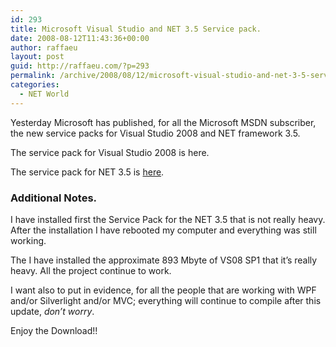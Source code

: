 ```yaml
---
id: 293
title: Microsoft Visual Studio and NET 3.5 Service pack.
date: 2008-08-12T11:43:36+00:00
author: raffaeu
layout: post
guid: http://raffaeu.com/?p=293
permalink: /archive/2008/08/12/microsoft-visual-studio-and-net-3-5-service-pack.aspx
categories:
  - NET World
---
```

Yesterday Microsoft has published, for all the Microsoft MSDN subscriber, the new service packs for Visual Studio 2008 and NET framework 3.5.

The service pack for Visual Studio 2008 is here.

The service pack for NET 3.5 is [here](http://www.microsoft.com/downloads/details.aspx?FamilyID=ab99342f-5d1a-413d-8319-81da479ab0d7&DisplayLang=en).

### Additional Notes.

I have installed first the Service Pack for the NET 3.5 that is not really heavy. After the installation I have rebooted my computer and everything was still working.

The I have installed the approximate 893 Mbyte of VS08 SP1 that it&#8217;s really heavy. All the project continue to work.

I want also to put in evidence, for all the people that are working with WPF and/or Silverlight and/or MVC; everything will continue to compile after this update, _don&#8217;t worry_.

Enjoy the Download!!